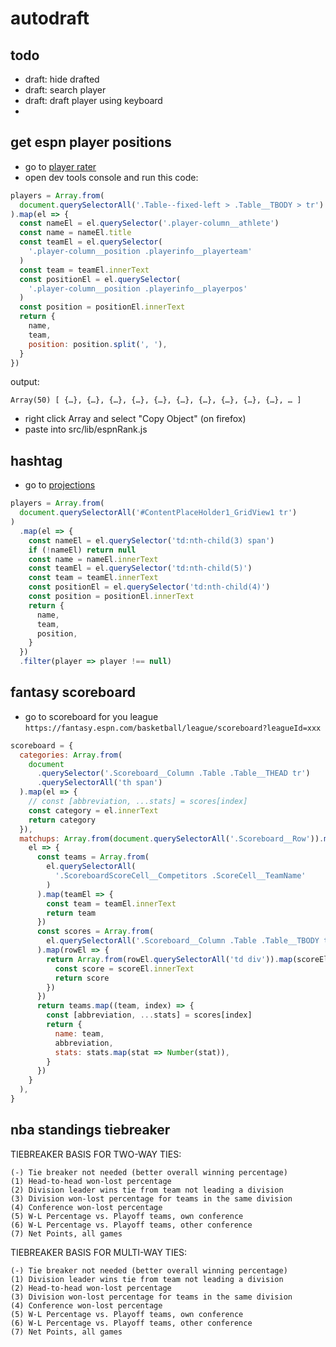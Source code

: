 # autodraft

## todo

- draft: hide drafted
- draft: search player
- draft: draft player using keyboard
-

## get espn player positions

- go to [player rater](https://fantasy.espn.com/basketball/playerrater)
- open dev tools console and run this code:

```javascript
players = Array.from(
  document.querySelectorAll('.Table--fixed-left > .Table__TBODY > tr')
).map(el => {
  const nameEl = el.querySelector('.player-column__athlete')
  const name = nameEl.title
  const teamEl = el.querySelector(
    '.player-column__position .playerinfo__playerteam'
  )
  const team = teamEl.innerText
  const positionEl = el.querySelector(
    '.player-column__position .playerinfo__playerpos'
  )
  const position = positionEl.innerText
  return {
    name,
    team,
    position: position.split(', '),
  }
})
```

output:

```
Array(50) [ {…}, {…}, {…}, {…}, {…}, {…}, {…}, {…}, {…}, {…}, … ]
```

- right click Array and select "Copy Object" (on firefox)
- paste into src/lib/espnRank.js

## hashtag

- go to [projections](https://hashtagbasketball.com/fantasy-basketball-projections)

```javascript
players = Array.from(
  document.querySelectorAll('#ContentPlaceHolder1_GridView1 tr')
)
  .map(el => {
    const nameEl = el.querySelector('td:nth-child(3) span')
    if (!nameEl) return null
    const name = nameEl.innerText
    const teamEl = el.querySelector('td:nth-child(5)')
    const team = teamEl.innerText
    const positionEl = el.querySelector('td:nth-child(4)')
    const position = positionEl.innerText
    return {
      name,
      team,
      position,
    }
  })
  .filter(player => player !== null)
```

## fantasy scoreboard

- go to scoreboard for you league `https://fantasy.espn.com/basketball/league/scoreboard?leagueId=xxx`

```javascript
scoreboard = {
  categories: Array.from(
    document
      .querySelector('.Scoreboard__Column .Table .Table__THEAD tr')
      .querySelectorAll('th span')
  ).map(el => {
    // const [abbreviation, ...stats] = scores[index]
    const category = el.innerText
    return category
  }),
  matchups: Array.from(document.querySelectorAll('.Scoreboard__Row')).map(
    el => {
      const teams = Array.from(
        el.querySelectorAll(
          '.ScoreboardScoreCell__Competitors .ScoreCell__TeamName'
        )
      ).map(teamEl => {
        const team = teamEl.innerText
        return team
      })
      const scores = Array.from(
        el.querySelectorAll('.Scoreboard__Column .Table .Table__TBODY tr')
      ).map(rowEl => {
        return Array.from(rowEl.querySelectorAll('td div')).map(scoreEl => {
          const score = scoreEl.innerText
          return score
        })
      })
      return teams.map((team, index) => {
        const [abbreviation, ...stats] = scores[index]
        return {
          name: team,
          abbreviation,
          stats: stats.map(stat => Number(stat)),
        }
      })
    }
  ),
}
```

## nba standings tiebreaker

TIEBREAKER BASIS FOR TWO-WAY TIES:

    (-) Tie breaker not needed (better overall winning percentage)
    (1) Head-to-head won-lost percentage
    (2) Division leader wins tie from team not leading a division
    (3) Division won-lost percentage for teams in the same division
    (4) Conference won-lost percentage
    (5) W-L Percentage vs. Playoff teams, own conference
    (6) W-L Percentage vs. Playoff teams, other conference
    (7) Net Points, all games

TIEBREAKER BASIS FOR MULTI-WAY TIES:

    (-) Tie breaker not needed (better overall winning percentage)
    (1) Division leader wins tie from team not leading a division
    (2) Head-to-head won-lost percentage
    (3) Division won-lost percentage for teams in the same division
    (4) Conference won-lost percentage
    (5) W-L Percentage vs. Playoff teams, own conference
    (6) W-L Percentage vs. Playoff teams, other conference
    (7) Net Points, all games
